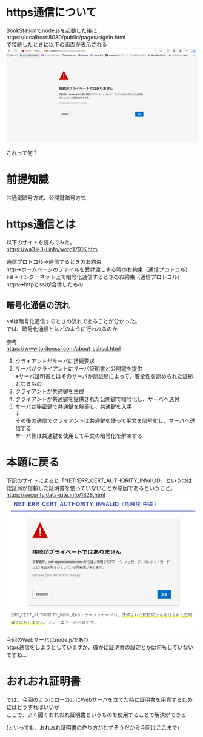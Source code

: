 # https通信について  

BookStationでnode.jsを起動した後に  
https://localhost:8080/public/pages/signin.html  
で接続したときに以下の画面が表示される  
![img](./img/2.png)  

これって何？  

# 前提知識  
共通鍵暗号方式、公開鍵暗号方式  

# https通信とは  

以下のサイトを読んでみた。  
https://wa3.i-3-i.info/word17016.html  

通信プロトコル→通信するときのお約束  
http→ホームページのファイルを受け渡しする時のお約束（通信プロトコル）  
ssl→インターネット上で暗号化通信するときのお約束（通信プロトコル）  
https→httpとsslが合体したもの  

## 暗号化通信の流れ  
sslは暗号化通信するときの流れであることが分かった。  
では、暗号化通信とはどのように行われるのか  

参考  
https://www.toritonssl.com/about_ssl/ssl.html  

1. クライアントがサーバに接続要求  
2. サーバがクライアントにサーバ証明書と公開鍵を提供  
    ※サーバ証明書とはそのサーバが認証局によって、安全性を認められた証拠となるもの  
3. クライアントが共通鍵を生成  
4. クライアントが共通鍵を提供された公開鍵で暗号化し、サーバへ送付  
5. サーバは秘密鍵で共通鍵を解答し、共通鍵を入手  
↓  
その後の通信でクライアントは共通鍵を使って平文を暗号化し、サーバへ送信する  
サーバ側は共通鍵を使用して平文の暗号化を解凍する  

# 本題に戻る  

下記のサイトによると「NET::ERR_CERT_AUTHORITY_INVALID」というのは  
認証局が信頼した証明書を使っていないことが原因であるということ。  
https://security.data-site.info/1828.html
![img](./img/3.png)  

今回のWebサーバはnode.jsであり  
https通信をしようとしていますが、確かに証明書の設定とかは何もしていないですね...  

# おれおれ証明書  

では、今回のようにローカルにWebサーバを立てた時に証明書を用意するためにはどうすればいいか  
ここで、よく聞くおれおれ証明書というものを使用することで解決ができる  

(といっても、おれおれ証明書の作り方がむずそうだから今回はここまで)  
